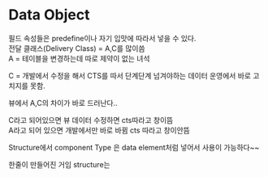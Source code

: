 # Data Object
필드 속성들은 predefine이나 자기 입맛에 따라서 넣을 수 있다. <br>
전달 클래스(Delivery Class) = A,C를 많이씀 <br>
A = 테이블을 변경하는데 따로 제약이 없는 녀석

C = 개발에서 수정을 해서 CTS를 따서 단계단계 넘겨야하는 데이터
    운영에서 바로 고치지를 못함.

뷰에서 A,C의 차이가 바로 드러난다..

C라고 되어있으면 뷰 데이터 수정하면 cts따라고 창이뜸 <br>
A라고 되어 있으면 개발에서만 바로 바뀜 cts 따라고 창이안뜸

Structure에서 component Type 은 data element처럼 넣어서 사용이 가능하다~~

한줄이 만들어진 거임 structure는
